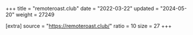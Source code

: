 +++
title = "remoteroast.club"
date = "2022-03-22"
updated = "2024-05-20"
weight = 27249

[extra]
source = "https://remoteroast.club/"
ratio = 10
size = 27
+++
